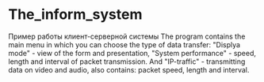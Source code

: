 # The_inform_system
Пример работы клиент-серверной системы
The program contains the main menu in which you can choose the type of data transfer: "Displya mode" - view of the form and presentation,
"System performance" - speed, length and interval of packet transmission. And "IP-traffic" - transmitting data on video and audio, also contains:
packet speed, length and interval.

